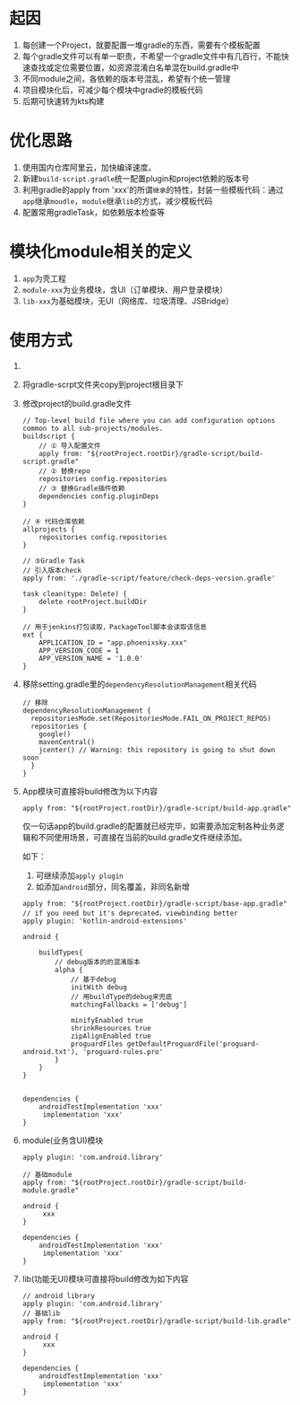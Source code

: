 # 起因

1. 每创建一个Project，就要配置一堆gradle的东西，需要有个模板配置
2. 每个gradle文件可以有单一职责，不希望一个gradle文件中有几百行，不能快速查找或定位需要位置，如资源混淆白名单混在build.gradle中
3. 不同module之间，各依赖的版本号混乱，希望有个统一管理
4. 项目模块化后，可减少每个模块中gradle的模板代码
5. 后期可快速转为kts构建

# 优化思路

1. 使用国内仓库阿里云，加快编译速度。
2. 新建`build-script.gradle`统一配置plugin和project依赖的版本号
3. 利用gradle的apply from 'xxx'的所谓`继承`的特性，封装一些模板代码：通过`app`继承`moudle`，`module`继承`lib`的方式，减少模板代码
4. 配置常用gradleTask，如依赖版本检查等

# 模块化module相关的定义

1. `app`为壳工程
2. `module-xxx`为业务模块，含UI（订单模块、用户登录模块）
3. `lib-xxx`为基础模块，无UI（网络库、垃圾清理、JSBridge）

# 使用方式

1. 

2. 将gradle-scrpt文件夹copy到project根目录下

3. 修改project的build.gradle文件

   ```
   // Top-level build file where you can add configuration options common to all sub-projects/modules.
   buildscript {
       // ① 导入配置文件
       apply from: "${rootProject.rootDir}/gradle-script/build-script.gradle"
       // ② 替换repo
       repositories config.repositories
       // ③ 替换Gradle插件依赖
       dependencies config.pluginDeps
   }
   
   // ④ 代码仓库依赖
   allprojects {
       repositories config.repositories
   }
   
   // ⑤Gradle Task
   // 引入版本check
   apply from: './gradle-script/feature/check-deps-version.gradle'
   
   task clean(type: Delete) {
       delete rootProject.buildDir
   }
   
   // 用于jenkins打包读取，PackageTool脚本会读取该信息
   ext {
       APPLICATION_ID = "app.phoenixsky.xxx"
       APP_VERSION_CODE = 1
       APP_VERSION_NAME = '1.0.0'
   }
   ```

4. 移除setting.gradle里的`dependencyResolutionManagement`相关代码

   ```
   // 移除
   dependencyResolutionManagement {
     repositoriesMode.set(RepositoriesMode.FAIL_ON_PROJECT_REPOS)
     repositories {
       google()
       mavenCentral()
       jcenter() // Warning: this repository is going to shut down soon
     }
   }
   ```



4. App模块可直接将build修改为以下内容

   ```
   apply from: "${rootProject.rootDir}/gradle-script/build-app.gradle"
   ```

   仅一句话app的build.gradle的配置就已经完毕，如需要添加定制各种业务逻辑和不同使用场景，可直接在当前的build.gradle文件继续添加。

   如下：

    1. 可继续添加`apply plugin`
    2. 如添加`android`部分，同名覆盖，非同名新增

   ```
   apply from: "${rootProject.rootDir}/gradle-script/base-app.gradle"
   // if you need but it's deprecated，viewbinding better
   apply plugin: 'kotlin-android-extensions'
   
   android {
   
       buildTypes{
           // debug版本的的混淆版本
           alpha {
               // 基于debug
               initWith debug
               // 用buildType的debug来兜底
               matchingFallbacks = ['debug']
   
               minifyEnabled true
               shrinkResources true
               zipAlignEnabled true
               proguardFiles getDefaultProguardFile('proguard-android.txt'), 'proguard-rules.pro'
           }
       }
   }
   
   
   dependencies {
       androidTestImplementation 'xxx'
   		implementation 'xxx'
   }
   ```



5. module(业务含UI)模块

   ```
   apply plugin: 'com.android.library'
   
   // 基础module
   apply from: "${rootProject.rootDir}/gradle-script/build-module.gradle"
   
   android {
   		xxx
   }
   
   dependencies {
       androidTestImplementation 'xxx'
   		implementation 'xxx'
   }
   ```



6. lib(功能无UI)模块可直接将build修改为如下内容

   ```
   // android library
   apply plugin: 'com.android.library'
   // 基础lib
   apply from: "${rootProject.rootDir}/gradle-script/build-lib.gradle"
   
   android {
   		xxx
   }
   
   dependencies {
       androidTestImplementation 'xxx'
   		implementation 'xxx'
   }
   ```

   